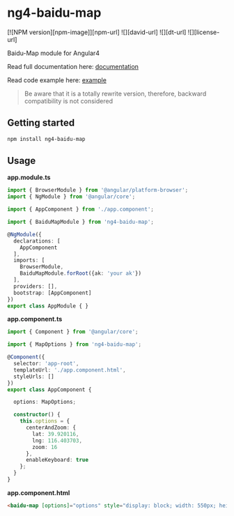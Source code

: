 ng4-baidu-map
=====================

[![NPM version][npm-image]][npm-url]
![][david-url]
![][dt-url]
![][license-url]

Baidu-Map module for Angular4

Read full documentation here: [documentation](https://github.com/nicholasalx/ng4-baidu-map)

Read code example here: [example](https://github.com/nicholasalx/ng4-baidu-map/demo)


>Be aware that it is a totally rewrite version, therefore, backward compatibility is not considered


## Getting started ##

```bash
npm install ng4-baidu-map
```

## Usage ##

**app.module.ts**

```typescript
import { BrowserModule } from '@angular/platform-browser';
import { NgModule } from '@angular/core';

import { AppComponent } from './app.component';

import { BaiduMapModule } from 'ng4-baidu-map';

@NgModule({
  declarations: [
    AppComponent
  ],
  imports: [
    BrowserModule,
    BaiduMapModule.forRoot({ak: 'your ak'})
  ],
  providers: [],
  bootstrap: [AppComponent]
})
export class AppModule { }
```

**app.component.ts**

```typescript
import { Component } from '@angular/core';

import { MapOptions } from 'ng4-baidu-map';

@Component({
  selector: 'app-root',
  templateUrl: './app.component.html',
  styleUrls: []
})
export class AppComponent {

  options: MapOptions;

  constructor() {
    this.options = {
      centerAndZoom: {
        lat: 39.920116,
        lng: 116.403703,
        zoom: 16
      },
      enableKeyboard: true
    };
  }
}
```

**app.component.html**

```html
<baidu-map [options]="options" style="display: block; width: 550px; height: 350px;"></baidu-map>
```
